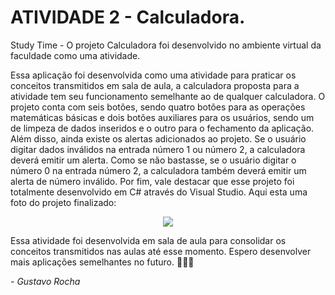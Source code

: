 # ATIVIDADE 2 - Calculadora.

Study Time - O projeto Calculadora foi desenvolvido no ambiente virtual da faculdade como uma atividade.

Essa aplicação foi desenvolvida como uma atividade para praticar os conceitos transmitidos em sala de aula, a calculadora proposta para a atividade tem seu funcionamento semelhante ao de qualquer calculadora.
O projeto conta com seis botões, sendo quatro botões para as operações matemáticas básicas e dois botões auxiliares para os usuários, sendo um de limpeza de dados inseridos e o outro para o fechamento da aplicação.
Além disso, ainda existe os alertas adicionados ao projeto. Se o usuário digitar dados inválidos na entrada número 1 ou número 2, a calculadora deverá emitir um alerta. 
Como se não bastasse, se o usuário digitar o número 0 na entrada número 2, a calculadora também deverá emitir um alerta de número inválido. 
Por fim, vale destacar que esse projeto foi totalmente desenvolvido em C# através do Visual Studio. Aqui esta uma foto do projeto finalizado:

<p align="center">
  <img src="https://user-images.githubusercontent.com/87160095/160260930-ee09bb4c-e04a-4947-800e-7e9cdba2f59f.png">
</p>

Essa atividade foi desenvolvida em sala de aula para consolidar os conceitos transmitidos nas aulas até esse momento. Espero desenvolver mais aplicações semelhantes no futuro. 👨🏻‍💻

*- Gustavo Rocha*
